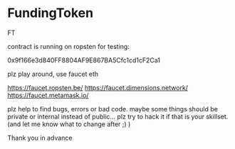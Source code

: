 # FundingToken
FT

contract is running on ropsten for testing:

0x9f166e3d840FF8804AF9E867BA5Cfc1cd1cF2Ca1

plz play around, use faucet eth

https://faucet.ropsten.be/
https://faucet.dimensions.network/
https://faucet.metamask.io/


plz help to find bugs, errors or bad code.
maybe some things should be private or internal instead of public... 
plz try to hack it if that is your skillset. (and let me know what to change after ;) )

Thank you in advance
